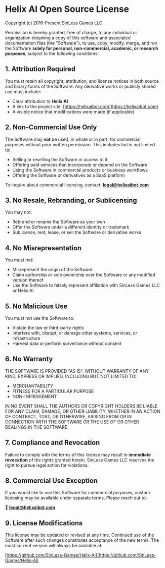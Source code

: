 # Helix AI Open Source License

Copyright (c) 2016-Present SinLess Games LLC

Permission is hereby granted, free of charge, to any individual or organization obtaining a copy of this software and associated documentation files (the "Software"), to use, copy, modify, merge, and run the Software **solely for personal, non-commercial, academic, or research purposes**, subject to the following conditions:

## 1. **Attribution Required**

You must retain all copyright, attribution, and license notices in both source and binary forms of the Software. Any derivative works or publicly shared use must include:

- Clear attribution to **Helix AI**
- A link to the project site: [https://helixaibot.com](https://helixaibot.com)
- A visible notice that modifications were made (if applicable)

## 2. **Non-Commercial Use Only**

The Software may **not** be used, in whole or in part, for commercial purposes without prior written permission. This includes but is not limited to:

- Selling or reselling the Software or access to it
- Offering paid services that incorporate or depend on the Software
- Using the Software in commercial products or business workflows
- Offering the Software or derivatives as a SaaS platform

To inquire about commercial licensing, contact: **legal@helixaibot.com**

## 3. **No Resale, Rebranding, or Sublicensing**

You may not:

- Rebrand or rename the Software as your own
- Offer the Software under a different identity or trademark
- Sublicense, rent, lease, or sell the Software or derivative works

## 4. **No Misrepresentation**

You must not:

- Misrepresent the origin of the Software
- Claim authorship or sole ownership over the Software or any modified version thereof
- Use the Software to falsely represent affiliation with SinLess Games LLC or Helix AI

## 5. **No Malicious Use**

You must not use the Software to:

- Violate the law or third-party rights
- Interfere with, disrupt, or damage other systems, services, or infrastructure
- Harvest data or perform surveillance without consent

## 6. **No Warranty**

THE SOFTWARE IS PROVIDED "AS IS", WITHOUT WARRANTY OF ANY KIND, EXPRESS OR IMPLIED, INCLUDING BUT NOT LIMITED TO:

- MERCHANTABILITY
- FITNESS FOR A PARTICULAR PURPOSE
- NON-INFRINGEMENT

IN NO EVENT SHALL THE AUTHORS OR COPYRIGHT HOLDERS BE LIABLE FOR ANY CLAIM, DAMAGE, OR OTHER LIABILITY, WHETHER IN AN ACTION OF CONTRACT, TORT, OR OTHERWISE, ARISING FROM OR IN CONNECTION WITH THE SOFTWARE OR THE USE OF OR OTHER DEALINGS IN THE SOFTWARE.

## 7. **Compliance and Revocation**

Failure to comply with the terms of this license may result in **immediate revocation** of the rights granted herein. SinLess Games LLC reserves the right to pursue legal action for violations.

## 8. **Commercial Use Exception**

If you would like to use this Software for commercial purposes, custom licensing may be available under separate terms. Please reach out to:

📧 **legal@helixaibot.com**

## 9. **License Modifications**

This license may be updated or revised at any time. Continued use of the Software after such changes constitutes acceptance of the new terms. The most current version will always be available at:

[https://github.com/SinLess-Games/Helix-AI](https://github.com/SinLess-Games/Helix-AI)
